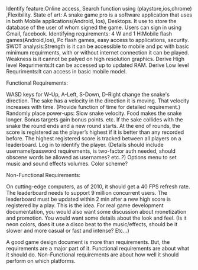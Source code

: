 Identify feature:Online access, Search function using
(playstore,ios,chrome) ,Flexibility. State of art: A snake game pro is a
software application that uses in both Mobile applications(Android,
Ios), Desktops. It use to store the database of the user of whom signed
the game. Users can sign in using Gmail, facebook. Identifying
requirements: 4 W and 1 H:Mobile flash games(Android,Ios), Pc flash
games, easy access to applications, security. SWOT analysis:Strength is
it can be accessible to mobile and pc with basic minimum requirments,
with or without internet connection it can be played. Weakness is it
cannot be palyed on high resolution graphics. Derive High level
Requriments:It can be accessed up to updated RAM. Derive Low level
Requriments:It can access in basic mobile model.

Functional Requirements:

WASD keys for W-Up, A-Left, S-Down, D-Right change the snake's
direction. The sake has a velocity in the direction it is moving. That
velocity increases with time. (Provide function of time for detailed
requirement.) Randomly place power-ups: Slow snake velocity. Food makes
the snake longer. Bonus targets gain bonus points. etc. If the sake
collides with the snake the round ends and a new round starts. At the
end of rounds, the score is registered as the player’s highest if it is
better than any recorded before. The highest registered score is tracked
between all players on a leaderboard. Log in to identify the player.
(Details should include username/password requirements, is two-factor
auth needed, should obscene words be allowed as usernames? etc..?)
Options menu to set music and sound effects volumes. Color scheme?

Non-Functional Requirements:

On cutting-edge computers, as of 2010, it should get a 40 FPS refresh
rate. The leaderboard needs to support 9 million concurrent users. The
leaderboard must be updated within 2 min after a new high score is
registered by a play. This is the idea. For real game development
documentation, you would also want some discussion about monetization
and promotion. You would want some details about the look and feel. (Is
it neon colors, does it use a disco beat to the music/effects, should be
it slower and more casual or fast and intense? Etc…)

A good game design document is more than requirements. But, the
requirements are a major part of it. Functional requirements are about
what it should do. Non-Functional requirements are about how well it
should perform on which platforms.
